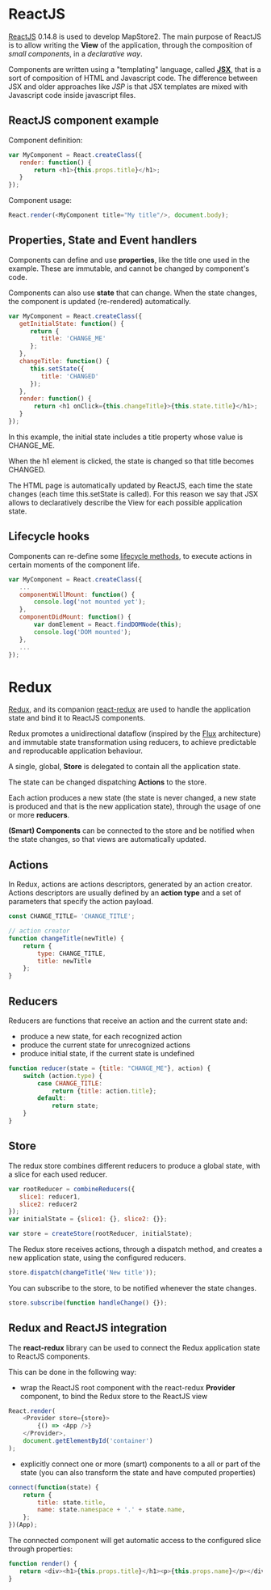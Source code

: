 # ReactJS
[ReactJS](https://facebook.github.io/react/index.html) 0.14.8 is used to develop MapStore2. The main purpose of ReactJS is to allow writing the **View** of the application, through the composition of _small components_, in a _declarative way_.

Components are written using a "templating" language, called [**JSX**](https://react-bootstrap.github.io/introduction.html), that is a sort of composition of HTML and Javascript code. The difference between JSX and older approaches like _JSP_ is that JSX templates are mixed with Javascript code inside javascript files.

## ReactJS component example
Component definition:

```javascript
var MyComponent = React.createClass({
   render: function() {
       return <h1>{this.props.title}</h1>;
   }
});
```

Component usage:
```javascript
React.render(<MyComponent title="My title"/>, document.body);
```
## Properties, State and Event handlers
Components can define and use **properties**, like the title one used in the example. These are immutable, and cannot be changed by component's code.

Components can also use **state** that can change. When the state changes, the component is updated (re-rendered) automatically.

```javascript
var MyComponent = React.createClass({
   getInitialState: function() {
      return {
         title: 'CHANGE_ME'
      };
   },
   changeTitle: function() {
      this.setState({
         title: 'CHANGED'
      });
   },
   render: function() {
       return <h1 onClick={this.changeTitle}>{this.state.title}</h1>;
   }
});
```
In this example, the initial state includes a title property whose value is CHANGE_ME.

When the h1 element is clicked, the state is changed so that title becomes CHANGED.

The HTML page is automatically updated by ReactJS, each time the state changes (each time this.setState is called). For this reason we say that JSX allows to declaratively describe the View for each possible application state.

## Lifecycle hooks
Components can re-define some [lifecycle methods](https://facebook.github.io/react/docs/component-specs.html), to execute actions in certain moments of the component life.

```javascript
var MyComponent = React.createClass({
   ...
   componentWillMount: function() {
       console.log('not mounted yet');
   },
   componentDidMount: function() {
       var domElement = React.findDOMNode(this);
       console.log('DOM mounted');
   },
   ...
});
```

# Redux
[Redux](http://redux.js.org/index.html), and its companion [react-redux](https://github.com/reactjs/react-redux) are used to handle the application state and bind it to ReactJS components.

Redux promotes a unidirectional dataflow (inspired by the [Flux](https://facebook.github.io/flux/) architecture) and immutable state transformation using reducers, to achieve predictable and reproducable application behaviour.

A single, global, **Store** is delegated to contain all the application state.

The state can be changed dispatching **Actions** to the store.

Each action produces a new state (the state is never changed, a new state is produced and that is the new application state), through the usage of one or more **reducers**.

**(Smart) Components** can be connected to the store and be notified when the state changes, so that views are automatically updated.

## Actions
In Redux, actions are actions descriptors, generated by an action creator. Actions descriptors are usually defined by an **action type** and a set of parameters that specify the action payload.

```javascript
const CHANGE_TITLE= 'CHANGE_TITLE';

// action creator
function changeTitle(newTitle) {
    return {
        type: CHANGE_TITLE,
        title: newTitle
    };
}

```

## Reducers
Reducers are functions that receive an action and the current state and:
 * produce a new state, for each recognized action
 * produce the current state for unrecognized actions
 * produce initial state, if the current state is undefined

```javascript
function reducer(state = {title: "CHANGE_ME"}, action) {
    switch (action.type) {
        case CHANGE_TITLE:
            return {title: action.title};
        default:
            return state;
    }
}
```
## Store
The redux store combines different reducers to produce a global state, with a slice for each used reducer.

```javascript
var rootReducer = combineReducers({
   slice1: reducer1,
   slice2: reducer2
});
var initialState = {slice1: {}, slice2: {}};

var store = createStore(rootReducer, initialState);
```

The Redux store receives actions, through a dispatch method, and creates a new application state, using the configured reducers.

```javascript
store.dispatch(changeTitle('New title'));
```

You can subscribe to the store, to be notified whenever the state changes.

```javascript
store.subscribe(function handleChange() {});
```
## Redux and ReactJS integration
The **react-redux** library can be used to connect the Redux application state to ReactJS components.

This can be done in the following way:
 * wrap the ReactJS root component with the react-redux **Provider** component, to bind the Redux store to the ReactJS view

```javascript
React.render(
    <Provider store={store}>
        {() => <App />}
    </Provider>,
    document.getElementById('container')
);
```

 * explicitly connect one or more (smart) components to a all or part of the state (you can also transform the state and have computed properties)

```javascript
connect(function(state) {
    return {
        title: state.title,
        name: state.namespace + '.' + state.name,
    };
})(App);
```

The connected component will get automatic access to the configured slice through properties:

```javascript
function render() {
   return <div><h1>{this.props.title}</h1><p>{this.props.name}</p></div);
}
```

